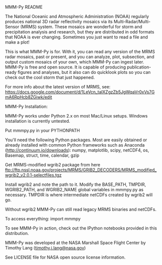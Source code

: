 MMM-Py README

The National Oceanic and Atmospheric Administration (NOAA) regularly produces
national 3D radar reflectivity mosaics via its Multi-Radar/Multi-Sensor (MRMS)
system. These mosaics are wonderful for storm and precipitation analysis and research,
but they are distributed in odd formats that NOAA is ever changing. Sometimes you
just want to read a file and make a plot! 

This is what MMM-Py is for. With it, you can read any version of the MRMS radar mosaics,
past or present, and you can analyze, plot, subsection, and output custom mosaics of your 
own, which MMM-Py can ingest later. MMM-Py is free and open source. It is capable of 
producing publication-ready figures and analyses, but it also can do quicklook plots so 
you can check out the cool storm that just happened.

For more info about the latest version of MRMS, see:
https://docs.google.com/document/d/1LeVcn_taIXZgzZb5JgWqaVr0xVs7GmA6RpHcb8ZGiwk/edit

MMM-Py Installation:

MMM-Py works under Python 2.x on most Mac/Linux setups. Windows installation is currently untested.

Put mmmpy.py in your PYTHONPATH

You'll need the following Python packages. Most are easily obtained or already installed
with common Python frameworks such as Anaconda (http://continuum.io/downloads):
numpy, matplotlib, scipy, netCDF4, os, Basemap, struct, time, calendar, gzip 

Get MRMS-modified wgrib2 package from here
ftp://ftp.nssl.noaa.gov/projects/MRMS/GRIB2_DECODERS/MRMS_modified_wgrib2_v2.0.1-selectfiles.tgz

Install wgrib2 and note the path to it. Modify the BASE_PATH, TMPDIR, WGRIB2_PATH, and WGRIB2_NAME 
global variables in mmmpy.py as necessary. TMPDIR is where intermediate netCDFs created by wgrib2
will go.

Without wgrib2 MMM-Py can still read legacy MRMS binaries and netCDFs. 

To access everything:
import mmmpy

To see MMM-Py in action, check out the IPython notebooks provided in this distribution.

MMM-Py was developed at the NASA Marshall Space Flight Center by Timothy Lang (timothy.j.lang@nasa.gov)

See LICENSE file for NASA open source license information.

